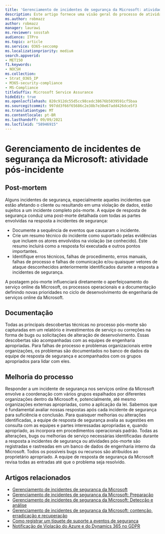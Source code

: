 ```yaml
---
title: 'Gerenciamento de incidentes de segurança da Microsoft: atividade pós-incidente'
description: Este artigo fornece uma visão geral do processo de atividade pós-incidente de gerenciamento de incidentes de segurança nos serviços online da Microsoft.
ms.author: robmazz
author: robmazz
manager: laurawi
ms.reviewer: sosstah
audience: ITPro
ms.topic: article
ms.service: O365-seccomp
ms.localizationpriority: medium
search.appverid:
- MET150
f1.keywords:
- NOCSH
ms.collection:
- Strat_O365_IP
- M365-security-compliance
- MS-Compliance
titleSuffix: Microsoft Service Assurance
hideEdit: true
ms.openlocfilehash: 820c912dc55d5cc98cedc38676b5039591cf5baa
ms.sourcegitcommit: 997dd3f66f65686c2e38b7e30e67add426dce5f3
ms.translationtype: MT
ms.contentlocale: pt-BR
ms.lasthandoff: 09/09/2021
ms.locfileid: "58946915"
---
```

# <a name="microsoft-security-incident-management-post-incident-activity"></a>Gerenciamento de incidentes de segurança da Microsoft: atividade pós-incidente

## <a name="postmortem"></a>Post-mortem

Alguns incidentes de segurança, especialmente aqueles incidentes que estão afetando o cliente ou resultando em uma violação de dados, estão sujeitos a um incidente completo pós-morte. A equipe de resposta de segurança conduz uma post-morte detalhada com todas as partes envolvidas na resposta a incidentes de segurança:

- Documente a sequência de eventos que causaram o incidente.
- Crie um resumo técnico do incidente como suportado pelas evidências que incluem os atores envolvidos na violação (se conhecido). Este resumo incluirá como a resposta foi executada e outros pontos importantes.
- Identifique erros técnicos, falhas de procedimento, erros manuais, falhas de processo e falhas de comunicação e/ou quaisquer vetores de ataque desconhecidos anteriormente identificados durante a resposta a incidentes de segurança.

A postagem pós-morte influenciará diretamente o aperfeiçoamento do serviço online da Microsoft, os processos operacionais e a documentação definindo novas prioridades no ciclo de desenvolvimento de engenharia de serviços online da Microsoft.

## <a name="documentation"></a>Documentação

Todas as principais descobertas técnicas no processo pós-morte são capturadas em um relatório e investimentos de serviço ou correções na forma de bugs ou solicitações de alteração de desenvolvimento. Essas descobertas são acompanhadas com as equipes de engenharia apropriadas. Para falhas de processo e problemas organizacionais entre organizações, os problemas são documentados no banco de dados da equipe de resposta de segurança e acompanhados com os grupos apropriados para lidar com eles.

## <a name="process-improvement"></a>Melhoria do processo

Responder a um incidente de segurança nos serviços online da Microsoft envolve a coordenação com vários grupos espalhados por diferentes organizações dentro da Microsoft e, potencialmente, até mesmo organizações externas apropriadas, como a aplicação da lei. Sabemos que é fundamental avaliar nossas respostas após cada incidente de segurança para suficiência e conclusão. Para quaisquer melhorias ou alterações identificadas, a equipe de resposta de segurança avalia as sugestões em consulta com as equipes e partes interessadas apropriadas e, quando apropriado, as incorpora em procedimentos operacionais padrão. Todas as alterações, bugs ou melhorias de serviço necessárias identificadas durante a resposta a incidentes de segurança ou atividades pós-morte são registradas e rastreadas em um banco de dados de engenharia interno da Microsoft. Todos os possíveis bugs ou recursos são atribuídos ao proprietário apropriado. A equipe de resposta de segurança da Microsoft revisa todas as entradas até que o problema seja resolvido.

## <a name="related-articles"></a>Artigos relacionados

- [Gerenciamento de incidentes de segurança da Microsoft](assurance-security-incident-management.md)
- [Gerenciamento de incidentes de segurança da Microsoft: Preparação](assurance-sim-preparation.md)
- [Gerenciamento de incidentes de segurança da Microsoft: Detecção e análise](assurance-sim-detection-analysis.md)
- [Gerenciamento de incidentes de segurança da Microsoft: contenção, erradicação e recuperação](assurance-sim-containment-eradication-recovery.md)
- [Como registrar um tíquete de suporte a eventos de segurança](/azure/security/fundamentals/event-support-ticket)
- [Notificação de Violação do Azure e do Dynamics 365 no GDPR](/compliance/regulatory/gdpr-breach-azure-dynamics)
